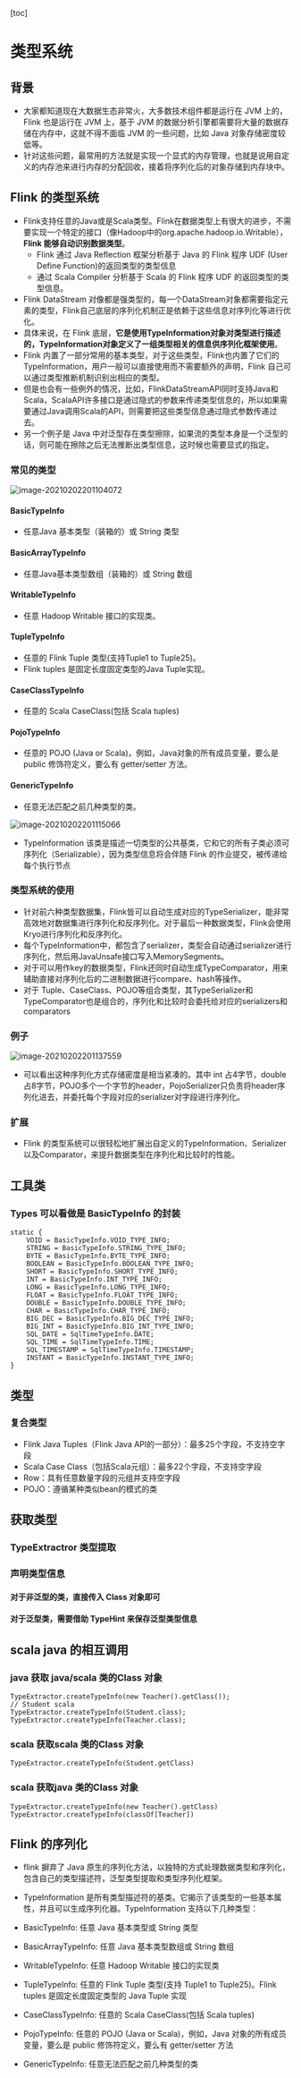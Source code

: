 [toc]
# 类型系统
## 背景
- 大家都知道现在大数据生态非常火，大多数技术组件都是运行在 JVM 上的，Flink 也是运行在 JVM 上，基于 JVM 的数据分析引擎都需要将大量的数据存储在内存中，这就不得不面临 JVM 的一些问题，比如 Java 对象存储密度较低等。
- 针对这些问题，最常用的方法就是实现一个显式的内存管理，也就是说用自定义的内存池来进行内存的分配回收，接着将序列化后的对象存储到内存块中。

## Flink 的类型系统
- Flink支持任意的Java或是Scala类型。Flink在数据类型上有很大的进步，不需要实现一个特定的接口（像Hadoop中的org.apache.hadoop.io.Writable），**Flink 能够自动识别数据类型**。
    - Flink 通过 Java Reflection 框架分析基于 Java 的 Flink 程序 UDF (User Define Function)的返回类型的类型信息
    - 通过 Scala Compiler 分析基于 Scala 的 Flink 程序 UDF 的返回类型的类型信息。
- Flink DataStream 对像都是强类型的，每一个DataStream对象都需要指定元素的类型，Flink自己底层的序列化机制正是依赖于这些信息对序列化等进行优化。
- 具体来说，在 Flink 底层，**它是使用TypeInformation对象对类型进行描述的，TypeInformation对象定义了一组类型相关的信息供序列化框架使用**。
- Flink 内置了一部分常用的基本类型，对于这些类型，Flink也内置了它们的TypeInformation，用户一般可以直接使用而不需要额外的声明，Flink 自己可以通过类型推断机制识别出相应的类型。
- 但是也会有一些例外的情况，比如，FlinkDataStreamAPI同时支持Java和Scala，ScalaAPI许多接口是通过隐式的参数来传递类型信息的，所以如果需要通过Java调用Scala的API，则需要把这些类型信息通过隐式参数传递过去。
- 另一个例子是 Java 中对泛型存在类型擦除，如果流的类型本身是一个泛型的话，则可能在擦除之后无法推断出类型信息，这时候也需要显式的指定。

### 常见的类型

![image-20210202201104072](https://kingcall.oss-cn-hangzhou.aliyuncs.com/blog/img/image-20210202201104072.png)

#### BasicTypeInfo
- 任意Java 基本类型（装箱的）或 String 类型

#### BasicArrayTypeInfo
- 任意Java基本类型数组（装箱的）或 String 数组

#### WritableTypeInfo
- 任意 Hadoop Writable 接口的实现类。

#### TupleTypeInfo
- 任意的 Flink Tuple 类型(支持Tuple1 to Tuple25)。
- Flink tuples 是固定长度固定类型的Java Tuple实现。

#### CaseClassTypeInfo
- 任意的 Scala CaseClass(包括 Scala tuples)

#### PojoTypeInfo
- 任意的 POJO (Java or Scala)，例如，Java对象的所有成员变量，要么是 public 修饰符定义，要么有 getter/setter 方法。

#### GenericTypeInfo
- 任意无法匹配之前几种类型的类。

![image-20210202201115066](https://kingcall.oss-cn-hangzhou.aliyuncs.com/blog/img/image-20210202201115066.png)
- TypeInformation 该类是描述一切类型的公共基类，它和它的所有子类必须可序列化（Serializable），因为类型信息将会伴随 Flink 的作业提交，被传递给每个执行节点

### 类型系统的使用
- 针对前六种类型数据集，Flink皆可以自动生成对应的TypeSerializer，能非常高效地对数据集进行序列化和反序列化。对于最后一种数据类型，Flink会使用Kryo进行序列化和反序列化。
- 每个TypeInformation中，都包含了serializer，类型会自动通过serializer进行序列化，然后用JavaUnsafe接口写入MemorySegments。
- 对于可以用作key的数据类型，Flink还同时自动生成TypeComparator，用来辅助直接对序列化后的二进制数据进行compare、hash等操作。
- 对于 Tuple、CaseClass、POJO等组合类型，其TypeSerializer和TypeComparator也是组合的，序列化和比较时会委托给对应的serializers和comparators

### 例子
![image-20210202201137559](https://kingcall.oss-cn-hangzhou.aliyuncs.com/blog/img/image-20210202201137559.png)
- 可以看出这种序列化方式存储密度是相当紧凑的。其中 int 占4字节，double 占8字节，POJO多个一个字节的header，PojoSerializer只负责将header序列化进去，并委托每个字段对应的serializer对字段进行序列化。

### 扩展
- Flink 的类型系统可以很轻松地扩展出自定义的TypeInformation、Serializer以及Comparator，来提升数据类型在序列化和比较时的性能。


## 工具类
### Types 可以看做是 BasicTypeInfo 的封装
```
static {
    VOID = BasicTypeInfo.VOID_TYPE_INFO;
    STRING = BasicTypeInfo.STRING_TYPE_INFO;
    BYTE = BasicTypeInfo.BYTE_TYPE_INFO;
    BOOLEAN = BasicTypeInfo.BOOLEAN_TYPE_INFO;
    SHORT = BasicTypeInfo.SHORT_TYPE_INFO;
    INT = BasicTypeInfo.INT_TYPE_INFO;
    LONG = BasicTypeInfo.LONG_TYPE_INFO;
    FLOAT = BasicTypeInfo.FLOAT_TYPE_INFO;
    DOUBLE = BasicTypeInfo.DOUBLE_TYPE_INFO;
    CHAR = BasicTypeInfo.CHAR_TYPE_INFO;
    BIG_DEC = BasicTypeInfo.BIG_DEC_TYPE_INFO;
    BIG_INT = BasicTypeInfo.BIG_INT_TYPE_INFO;
    SQL_DATE = SqlTimeTypeInfo.DATE;
    SQL_TIME = SqlTimeTypeInfo.TIME;
    SQL_TIMESTAMP = SqlTimeTypeInfo.TIMESTAMP;
    INSTANT = BasicTypeInfo.INSTANT_TYPE_INFO;
}
```

## 类型
### 复合类型
- Flink Java Tuples（Flink Java API的一部分）：最多25个字段，不支持空字段
- Scala Case Class（包括Scala元组）：最多22个字段，不支持空字段
- Row：具有任意数量字段的元组并支持空字段
- POJO：遵循某种类似bean的模式的类

## 获取类型
### TypeExtractror 类型提取
### 声明类型信息
#### 对于非泛型的类，直接传入 Class 对象即可
#### 对于泛型类，需要借助 TypeHint 来保存泛型类型信息

## scala java 的相互调用
### java 获取 java/scala 类的Class 对象
```
TypeExtractor.createTypeInfo(new Teacher().getClass());
// Student scala
TypeExtractor.createTypeInfo(Student.class);
TypeExtractor.createTypeInfo(Teacher.class);
```
### scala 获取scala 类的Class 对象
```
TypeExtractor.createTypeInfo(Student.getClass)
```
### scala 获取java 类的Class 对象
```
TypeExtractor.createTypeInfo(new Teacher().getClass)
TypeExtractor.createTypeInfo(classOf[Teacher])
```

## Flink 的序列化
- flink 摒弃了 Java 原生的序列化方法，以独特的方式处理数据类型和序列化，包含自己的类型描述符，泛型类型提取和类型序列化框架。
- TypeInformation 是所有类型描述符的基类。它揭示了该类型的一些基本属性，并且可以生成序列化器。TypeInformation 支持以下几种类型：

- BasicTypeInfo: 任意 Java 基本类型或 String 类型
- BasicArrayTypeInfo: 任意 Java 基本类型数组或 String 数组
- WritableTypeInfo: 任意 Hadoop Writable 接口的实现类
- TupleTypeInfo: 任意的 Flink Tuple 类型(支持 Tuple1 to Tuple25)。Flink tuples 是固定长度固定类型的 Java Tuple 实现
- CaseClassTypeInfo: 任意的 Scala CaseClass(包括 Scala tuples)
- PojoTypeInfo: 任意的 POJO (Java or Scala)，例如，Java 对象的所有成员变量，要么是 public 修饰符定义，要么有 getter/setter 方法
- GenericTypeInfo: 任意无法匹配之前几种类型的类

